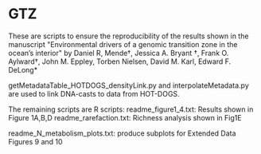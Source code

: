 # GTZ
These are scripts to ensure the reproducibility of the results shown in the manuscript "Environmental drivers of a genomic transition zone in the ocean’s interior" by Daniel R,  Mende†, Jessica A. Bryant †, Frank O. Aylward†, John M. Eppley, Torben Nielsen, David M. Karl, Edward F. DeLong*

getMetadataTable_HOTDOGS_densityLink.py and interpolateMetadata.py are used to link DNA-casts to data from HOT-DOGS.

The remaining scripts are R scripts:
readme_figure1_4.txt: Results shown in Figure 1A,B,D
readme_rarefaction.txt: Richness analysis shown in Fig1E

readme_N_metabolism_plots.txt: produce subplots for Extended Data Figures 9 and 10
